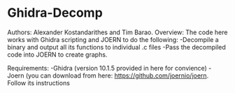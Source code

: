# Ghidra-Decomp
Authors: Alexander Kostandarithes and Tim Barao.
Overview: The code here works with Ghidra scripting and JOERN to do the following:
  -Decompile a binary and output all its functions to individual .c files 
  -Pass the decompiled code into JOERN to create graphs. 
  
Requirements:
  -Ghidra (version 10.1.5 provided in here for convience) 
  -Joern (you can download from here: https://github.com/joernio/joern. Follow its instructions
